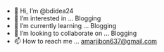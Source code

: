 - 👋 Hi, I’m @bdidea24
- 👀 I’m interested in ... Blogging
- 🌱 I’m currently learning ... Blogging
- 💞️ I’m looking to collaborate on ... Blogging
- 📫 How to reach me ... amarjibon637@gmail.com

<!---
<a href="https://bdidea24.xyz">bdidea24</a> is a ✨ special ✨ repository because its `README.md` (this file) appears on your GitHub profile.
You can click the Preview link to take a look at your changes.
--->
